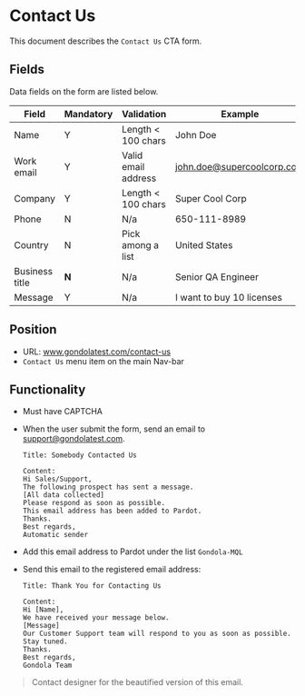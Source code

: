 # Contact Us
This document describes the `Contact Us` CTA form.

## Fields
Data fields on the form are listed below.

Field | Mandatory | Validation | Example
------|-----------|------------|--------
Name | Y | Length < 100 chars | John Doe
Work email | Y | Valid email address | john.doe@supercoolcorp.com
Company | Y | Length < 100 chars | Super Cool Corp
Phone | N | N/a | 650-111-8989
Country | N | Pick among a list | United States
Business title | **N** | N/a | Senior QA Engineer
Message | Y | N/a | I want to buy 10 licenses

## Position
* URL: www.gondolatest.com/contact-us
* `Contact Us` menu item on the main Nav-bar

## Functionality
* Must have CAPTCHA
* When the user submit the form, send an email to support@gondolatest.com.

  ```
  Title: Somebody Contacted Us
  
  Content:
  Hi Sales/Support, 
  The following prospect has sent a message.
  [All data collected]
  Please respond as soon as possible. 
  This email address has been added to Pardot.
  Thanks.
  Best regards,
  Automatic sender
  ```

* Add this email address to Pardot under the list `Gondola-MQL`
* Send this email to the registered email address: 
  
  ```
  Title: Thank You for Contacting Us
  
  Content:
  Hi [Name], 
  We have received your message below.
  [Message]  
  Our Customer Support team will respond to you as soon as possible. Stay tuned.
  Thanks.
  Best regards,
  Gondola Team
  ```

> Contact designer for the beautified version of this email.